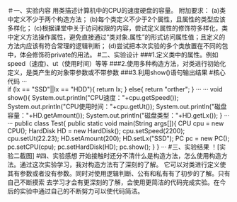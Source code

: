 ＃一、实验内容
用类描述计算机中的CPU的速度硬盘的容量。 附加要求： 
(a)类中定义不少于两个构造方法； 
(b)每个类定义不少于2个属性，且属性的类型应该多样化； 
(c)根据课堂中关于访问权限的内容，尝试定义属性的修饰符多样化，类中定义方法操作属性，避免直接通过“类对象.属性”的形式访问属性值；且定义的方法内应该有符合常理的逻辑判断； 
(d)尝试把本次实验的多个类放置在不同的包中，体会修饰符private的用法。
#二、实验设计
###1.定义类中的属性。例如speed（速度)、ut（使用时间）等等
###2.使用多种构造方法，对类进行初始化定义，是类产生的对象带参数或不带参数
###3.利用show()语句输出结果
#核心代码
···    	
if (lx == "SSD"||lx == "HDD"){
            return lx;
        }
        else{
            return "orther";
        }
···
···
    void show(){
    	System.out.println("CPU速度："+cpu.getSpeed());
        System.out.println("CPU使用时间："+cpu.getUt());
        System.out.println("磁盘容量："+HD.getAmount());
        System.out.println("磁盘类型："+HD.getLx());
    }
···
···
public class Test{
    public static void main(String args[]){
        CPU cpu = new CPU();
        HardDisk HD = new HardDisk();
        cpu.setSpeed(2200);
        cpu.setUt(22.23);
        HD.setAmount(200);
        HD.setLx("SSD");
        PC pc = new PC();
        pc.setCPU(cpu);
        pc.setHardDisk(HD);
        pc.show();
    }
}
···
#三、实验结果
！[实验二截图]
#四、实验感想
开始接触时还分不清什么是构造方法，怎么使用构造方法。通过这次实验学习，我对构造方法有了深刻的了解。
它可以对类进行定义使其有参数或者没有参数。同时对使用逻辑判断、公有和私有有了初步的了解。只有自己不断摸索
去学习才会有更深刻的了解，会使用更简洁的代码完成实验。在今后的实验中通过自己的不断努力可以使代码简洁。
